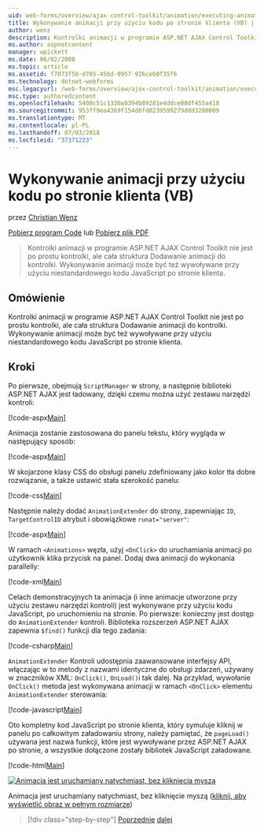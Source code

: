 ```yaml
---
uid: web-forms/overview/ajax-control-toolkit/animation/executing-animations-using-client-side-code-vb
title: Wykonywanie animacji przy użyciu kodu po stronie klienta (VB) | Dokumentacja firmy Microsoft
author: wenz
description: Kontrolki animacji w programie ASP.NET AJAX Control Toolkit nie jest po prostu kontrolki, ale cała struktura Dodawanie animacji do kontrolki. Wykonywanie animacji...
ms.author: aspnetcontent
manager: wpickett
ms.date: 06/02/2008
ms.topic: article
ms.assetid: f7073f50-d765-456d-9957-926ce60f35f6
ms.technology: dotnet-webforms
msc.legacyurl: /web-forms/overview/ajax-control-toolkit/animation/executing-animations-using-client-side-code-vb
msc.type: authoredcontent
ms.openlocfilehash: 5408c51c1330a0394b89281e4ddce00df455a418
ms.sourcegitcommit: 953ff9ea4369f154d6fd0239599279ddd3280009
ms.translationtype: MT
ms.contentlocale: pl-PL
ms.lasthandoff: 07/03/2018
ms.locfileid: "37371223"
---
```

<a name="executing-animations-using-client-side-code-vb"></a>Wykonywanie animacji przy użyciu kodu po stronie klienta (VB)
====================
przez [Christian Wenz](https://github.com/wenz)

[Pobierz program Code](http://download.microsoft.com/download/f/9/a/f9a26acd-8df4-4484-8a18-199e4598f411/Animation10.vb.zip) lub [Pobierz plik PDF](http://download.microsoft.com/download/6/7/1/6718d452-ff89-4d3f-a90e-c74ec2d636a3/animation10VB.pdf)

> Kontrolki animacji w programie ASP.NET AJAX Control Toolkit nie jest po prostu kontrolki, ale cała struktura Dodawanie animacji do kontrolki. Wykonywanie animacji może być też wywoływane przy użyciu niestandardowego kodu JavaScript po stronie klienta.


## <a name="overview"></a>Omówienie

Kontrolki animacji w programie ASP.NET AJAX Control Toolkit nie jest po prostu kontrolki, ale cała struktura Dodawanie animacji do kontrolki. Wykonywanie animacji może być też wywoływane przy użyciu niestandardowego kodu JavaScript po stronie klienta.

## <a name="steps"></a>Kroki

Po pierwsze, obejmują `ScriptManager` w strony, a następnie biblioteki ASP.NET AJAX jest ładowany, dzięki czemu można użyć zestawu narzędzi kontroli:

[!code-aspx[Main](executing-animations-using-client-side-code-vb/samples/sample1.aspx)]

Animacja zostanie zastosowana do panelu tekstu, który wygląda w następujący sposób:

[!code-aspx[Main](executing-animations-using-client-side-code-vb/samples/sample2.aspx)]

W skojarzone klasy CSS do obsługi panelu zdefiniowany jako kolor tła dobre rozwiązanie, a także ustawić stała szerokość panelu:

[!code-css[Main](executing-animations-using-client-side-code-vb/samples/sample3.css)]

Następnie należy dodać `AnimationExtender` do strony, zapewniając `ID`, `TargetControlID` atrybut i obowiązkowe `runat="server"`:

[!code-aspx[Main](executing-animations-using-client-side-code-vb/samples/sample4.aspx)]

W ramach `<Animations>` węzła, użyj `<OnClick>` do uruchamiania animacji po użytkownik klika przycisk na panel. Dodaj dwa animacji do wykonania parallelly:

[!code-xml[Main](executing-animations-using-client-side-code-vb/samples/sample5.xml)]

Celach demonstracyjnych ta animacja (i inne animacje utworzone przy użyciu zestawu narzędzi kontroli) jest wykonywane przy użyciu kodu JavaScript, po uruchomieniu na stronie. Po pierwsze: konieczny jest dostęp do `AnimationExtender` kontroli. Biblioteka rozszerzeń ASP.NET AJAX zapewnia `$find()` funkcji dla tego zadania:

[!code-csharp[Main](executing-animations-using-client-side-code-vb/samples/sample6.cs)]

`AnimationExtender` Kontroli udostępnia zaawansowane interfejsy API, włączając w to metody z nazwami identyczne do obsługi zdarzeń, używany w znaczników XML: `OnClick()`, `OnLoad()`i tak dalej. Na przykład, wywołanie `OnClick()` metoda jest wykonywana animacji w ramach `<OnClick>` elementu `AnimationExtender` sterowania:

[!code-javascript[Main](executing-animations-using-client-side-code-vb/samples/sample7.js)]

Oto kompletny kod JavaScript po stronie klienta, który symuluje kliknij w panelu po całkowitym załadowaniu strony, należy pamiętać, że `pageLoad()` używana jest nazwa funkcji, które jest wywoływane przez ASP.NET AJAX po stronie, a wszystkie dołączone zostały bibliotek JavaScript załadowane.

[!code-html[Main](executing-animations-using-client-side-code-vb/samples/sample8.html)]


[![Animacja jest uruchamiany natychmiast, bez kliknięcia myszą](executing-animations-using-client-side-code-vb/_static/image2.png)](executing-animations-using-client-side-code-vb/_static/image1.png)

Animacja jest uruchamiany natychmiast, bez kliknięcie myszą ([kliknij, aby wyświetlić obraz w pełnym rozmiarze](executing-animations-using-client-side-code-vb/_static/image3.png))

> [!div class="step-by-step"]
> [Poprzednie](modifying-animations-from-the-server-side-vb.md)
> [dalej](changing-an-animation-using-client-side-code-vb.md)
